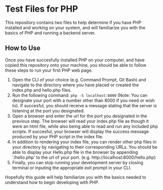 # Test Files for PHP

This repository contains two files to help determine if you have PHP installed and working on your system, and will familiarize you with the basics of PHP and running a backend server.

## How to Use

Once you have succesfully installed PHP on your computer, and have copied this repository onto your machine, you should be able to follow these steps to run your first PHP web page.

1. Open the CLI of your choice (e.g. Command Prompt, Git Bash) and navigate to the directory where you have placed or created the index.php and hello.php files.
2. Run the following command: `php -S localhost:8000` (Note: You can designate your port with a number other than 8000 if you need or wish to). If succesful, you should receive a message stating that the server is listening at the port you designated. 
3. Open a browser and enter the url for the port you designated in the previous step. The browser will read your index.php file as though it were an html file, while also being able to read and run any included php scripts. If succesful, your browser will display the success message produced by your PHP script in the index file.
4. In addition to rendering your index file, you can render other php files in your directory by navigating to their corresponding URLs. You should be able to display your Hello.php file in the browser by appending '/hello.php' to the url of your port. (e.g. http://localhost:8000/hello.php)
5. Finally, you can stop running your development server by closing terminal or inputing the appropriate exit prompt in your CLI.

Hopefully this guide will help familiarize you with the basics needed to understand how to begin developing with PHP.